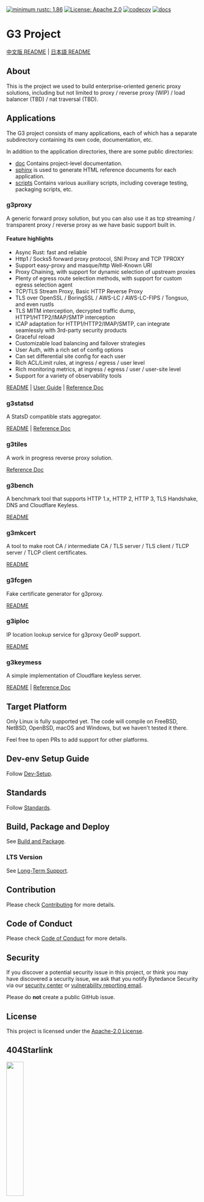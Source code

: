 [![minimum rustc: 1.86](https://img.shields.io/badge/minimum%20rustc-1.86-green?logo=rust)](https://www.whatrustisit.com)
[![License: Apache 2.0](https://img.shields.io/badge/license-Apache_2.0-blue.svg)](LICENSE)
[![codecov](https://codecov.io/gh/bytedance/g3/graph/badge.svg?token=TSQCA4ALQM)](https://codecov.io/gh/bytedance/g3)
[![docs](https://readthedocs.org/projects/g3-project/badge)](https://g3-project.readthedocs.io/)

# G3 Project

[中文版 README](README.zh_CN.md) | [日本語 README](README.ja_JP.md)

## About

This is the project we used to build enterprise-oriented generic proxy solutions,
including but not limited to proxy / reverse proxy (WIP) / load balancer (TBD) / nat traversal (TBD).

## Applications

The G3 project consists of many applications, each of which has a separate subdirectory containing its own code,
documentation, etc.

In addition to the application directories, there are some public directories:

- [doc](doc) Contains project-level documentation.
- [sphinx](sphinx) is used to generate HTML reference documents for each application.
- [scripts](scripts) Contains various auxiliary scripts, including coverage testing, packaging scripts, etc.

### g3proxy

A generic forward proxy solution, but you can also use it as tcp streaming / transparent proxy / reverse proxy
as we have basic support built in.

#### Feature highlights

- Async Rust: fast and reliable
- Http1 / Socks5 forward proxy protocol, SNI Proxy and TCP TPROXY
- Support easy-proxy and masque/http Well-Known URI
- Proxy Chaining, with support for dynamic selection of upstream proxies
- Plenty of egress route selection methods, with support for custom egress selection agent
- TCP/TLS Stream Proxy, Basic HTTP Reverse Proxy
- TLS over OpenSSL / BoringSSL / AWS-LC / AWS-LC-FIPS / Tongsuo, and even rustls
- TLS MITM interception, decrypted traffic dump, HTTP1/HTTP2/IMAP/SMTP interception
- ICAP adaptation for HTTP1/HTTP2/IMAP/SMTP, can integrate seamlessly with 3rd-party security products
- Graceful reload
- Customizable load balancing and failover strategies
- User Auth, with a rich set of config options
- Can set differential site config for each user
- Rich ACL/Limit rules, at ingress / egress / user level
- Rich monitoring metrics, at ingress / egress / user / user-site level
- Support for a variety of observability tools

[README](g3proxy/README.md) | [User Guide](g3proxy/UserGuide.en_US.md) |
[Reference Doc](https://g3-project.readthedocs.io/projects/g3proxy/en/latest/)

### g3statsd

A StatsD compatible stats aggregator.

[README](g3statsd/README.md) | [Reference Doc](https://g3-project.readthedocs.io/projects/g3statsd/en/latest/)

### g3tiles

A work in progress reverse proxy solution.

[Reference Doc](https://g3-project.readthedocs.io/projects/g3tiles/en/latest/)

### g3bench

A benchmark tool that supports HTTP 1.x, HTTP 2, HTTP 3, TLS Handshake, DNS and Cloudflare Keyless.

[README](g3bench/README.md)

### g3mkcert

A tool to make root CA / intermediate CA / TLS server / TLS client / TLCP server / TLCP client certificates.

[README](g3mkcert/README.md)

### g3fcgen

Fake certificate generator for g3proxy.

[README](g3fcgen/README.md)

### g3iploc

IP location lookup service for g3proxy GeoIP support.

[README](g3iploc/README.md)

### g3keymess

A simple implementation of Cloudflare keyless server.

[README](g3keymess/README.md) |
[Reference Doc](https://g3-project.readthedocs.io/projects/g3keymess/en/latest/)

## Target Platform

Only Linux is fully supported yet. The code will compile on FreeBSD, NetBSD, OpenBSD, macOS and Windows, but we haven't
tested it there.

Feel free to open PRs to add support for other platforms.

## Dev-env Setup Guide

Follow [Dev-Setup](doc/dev-setup.md).

## Standards

Follow [Standards](doc/standards.md).

## Build, Package and Deploy

See [Build and Package](doc/build_and_package.md).

### LTS Version

See [Long-Term Support](doc/long-term_support.md).

## Contribution

Please check [Contributing](CONTRIBUTING.md) for more details.

## Code of Conduct

Please check [Code of Conduct](CODE_OF_CONDUCT.md) for more details.

## Security

If you discover a potential security issue in this project, or think you may
have discovered a security issue, we ask that you notify Bytedance Security via our
[security center](https://security.bytedance.com/src) or [vulnerability reporting email](mailto:sec@bytedance.com).

Please do **not** create a public GitHub issue.

## License

This project is licensed under the [Apache-2.0 License](LICENSE).

## 404Starlink

<img src="https://github.com/knownsec/404StarLink/raw/master/Images/logo.png" width="30%">

[g3proxy](g3proxy) has joined [404Starlink](https://github.com/knownsec/404StarLink)
